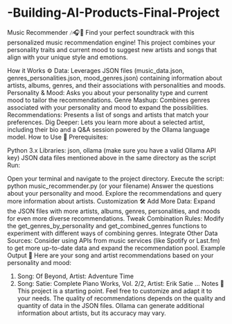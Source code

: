 # -Building-AI-Products-Final-Project

Music Recommender 🎶🎧🎼
Find your perfect soundtrack with this personalized music recommendation engine! This project combines your personality traits and current mood to suggest new artists and songs that align with your unique style and emotions.

How it Works ⚙️
Data: Leverages JSON files (music_data.json, genres_personalities.json, mood_genres.json) containing information about artists, albums, genres, and their associations with personalities and moods.
Personality & Mood: Asks you about your personality type and current mood to tailor the recommendations.
Genre Mashup: Combines genres associated with your personality and mood to expand the possibilities.
Recommendations: Presents a list of songs and artists that match your preferences.
Dig Deeper: Lets you learn more about a selected artist, including their bio and a Q&A session powered by the Ollama language model.
How to Use 🚀
Prerequisites:

Python 3.x
Libraries: json, ollama (make sure you have a valid Ollama API key)
JSON data files mentioned above in the same directory as the script
Run:

Open your terminal and navigate to the project directory.
Execute the script: python music_recommender.py (or your filename)
Answer the questions about your personality and mood.
Explore the recommendations and query more information about artists.
Customization 🛠️
Add More Data: Expand the JSON files with more artists, albums, genres, personalities, and moods for even more diverse recommendations.
Tweak Combination Rules: Modify the get_genres_by_personality and get_combined_genres functions to experiment with different ways of combining genres.
Integrate Other Data Sources: Consider using APIs from music services (like Spotify or Last.fm) to get more up-to-date data and expand the recommendation pool.
Example Output 🎤
Here are your song and artist recommendations based on your personality and mood:
1. Song: Of Beyond, Artist: Adventure Time
2. Song: Satie: Complete Piano Works, Vol. 2/2, Artist: Erik Satie
...
Notes 📝
This project is a starting point. Feel free to customize and adapt it to your needs.
The quality of recommendations depends on the quality and quantity of data in the JSON files.
Ollama can generate additional information about artists, but its accuracy may vary.
